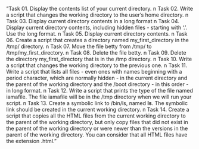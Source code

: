 “Task 01. Display the contents list of your current directory. n Task 02. Write a script that changes the working directory to the user’s home directory. n Task 03. Display current directory contents in a long format n Task 04. Display current directory contents, including hidden files - starting with ‘.’. Use the long format. n Task 05. Display current directory contents. n Task 06. Create a script that creates a directory named my_first_directory in the /tmp/ directory. n Task 07. Move the file betty from /tmp/ to /tmp/my_first_directory. n Task 08. Delete the file betty. n Task 09. Delete the directory my_first_directory that is in the /tmp directory. n Task 10. Write a script that changes the working directory to the previous one. n Task 11. Write a script that lists all files - even ones with names beginning with a period character, which are normally hidden - in the current directory and the parent of the working directory and the /boot directory - in this order - in long format. n Task 12. Write a script that prints the type of the file named iamafile. The file iamafile will be in the /tmp directory when we will run your script. n Task 13. Create a symbolic link to /bin/ls, named __ls__. The symbolic link should be created in the current working directory. n Task 14. Create a script that copies all the HTML files from the current working directory to the parent of the working directory, but only copy files that did not exist in the parent of the working directory or were newer than the versions in the parent of the working directory. You can consider that all HTML files have the extension .html.”
